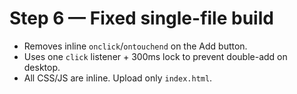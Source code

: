 
# Step 6 — Fixed single-file build
- Removes inline `onclick`/`ontouchend` on the Add button.
- Uses one `click` listener + 300ms lock to prevent double-add on desktop.
- All CSS/JS are inline. Upload only `index.html`.
